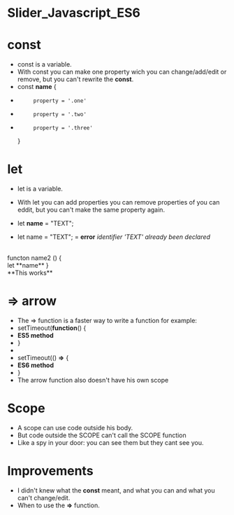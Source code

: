 # Slider_Javascript_ES6


# const
* const is a variable. 
* With const you can make one property wich you can change/add/edit or remove, but you can't rewrite the __const__.
* const  __name__ {
*          property = '.one'
*          property = '.two'
*          property = '.three'
    } 

# let
* let is a variable.
* With let you can add properties you can remove properties of you can eddit, but you can't make the same property again.

*   let __name__ = "TEXT";
*   let name = "TEXT"; = __error__ _identifier 'TEXT' already been declared_
<br>
    functon name2 () {
    <br>
  let 
  **name**
    }
 <br>
  **This works**

# => arrow
* The => function is a faster way to write a function for example:
* setTimeout(**__function__**() {
*  __ES5 method__
* }
*
* setTimeout(() **__=>__** {
*  __ES6 method__
* }
* The arrow function also doesn't have his own scope

# Scope
* A scope can use code outside his body.
* But code outside the SCOPE can't call the SCOPE function
* Like a spy in your door: you can see them but they cant see you.

# Improvements

* I didn't knew what the __const__ meant, and what you can and what you can't change/edit.
* When to use the __=>__ function.
